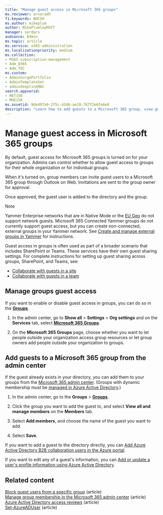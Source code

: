 ```yaml
---
title: "Manage guest access in Microsoft 365 groups"
ms.reviewer: arvaradh
f1.keywords: NOCSH
ms.author: mikeplum
author: MikePlumleyMSFT
manager: serdars
audience: Admin
ms.topic: article
ms.service: o365-administration
ms.localizationpriority: medium
ms.collection: 
- M365-subscription-management 
- Adm_O365
- Adm_TOC
ms.custom: 
- AdminSurgePortfolio
- AdminTemplateSet
- admindeeplinkMAC
search.appverid:
- MET150
- MOE150
ms.assetid: 9de497a9-2f5c-43d6-ae18-767f2e6fe6e0
description: "Learn how to add guests to a Microsoft 365 group, view guest users, and use PowerShell to control guest access."
---
```


# Manage guest access in Microsoft 365 groups

By default, guest access for Microsoft 365 groups is turned on for your organization. Admins can control whether to allow guest access to groups for their whole organization or for individual groups.

When it's turned on, group members can invite guest users to a Microsoft 365 group through Outlook on Web. Invitations are sent to the group owner for approval.

Once approved, the guest user is added to the directory and the group.

> [!Note]
> Yammer Enterprise networks that are in Native Mode or the [EU Geo](/yammer/manage-security-and-compliance/manage-data-compliance) do not support network guests.
> Microsoft 365 Connected Yammer groups do not currently support guest access, but you can create non-connected, external groups in your Yammer network. See [Create and manage external groups in Yammer](/yammer/work-with-external-users/create-and-manage-external-groups) for instructions.

Guest access in groups is often used as part of a broader scenario that includes SharePoint or Teams. These services have their own guest sharing settings. For complete instructions for setting up guest sharing across groups, SharePoint, and Teams, see:

- [Collaborate with guests in a site](../../solutions/collaborate-in-site.md)
- [Collaborate with guests in a team](../../solutions/collaborate-as-team.md)

## Manage groups guest access

If you want to enable or disable guest access in groups, you can do so in the <a href="https://go.microsoft.com/fwlink/p/?linkid=2052855" target="_blank">**Groups**</a>.

1. In the admin center, go to **Show all** \> **Settings** \> **Org settings** and on the **Services** tab, select <a href="https://go.microsoft.com/fwlink/p/?linkid=2052855" target="_blank">**Microsoft 365 Groups**</a>.
  
2. On the **Microsoft 365 Groups** page, choose whether you want to let people outside your organization access group resources or let group owners add people outside your organization to groups.

## Add guests to a Microsoft 365 group from the admin center

If the guest already exists in your directory, you can add them to your groups from the <a href="https://go.microsoft.com/fwlink/p/?linkid=2052855" target="_blank">Microsoft 365 admin center</a>. (Groups with dynamic membership must be [managed in Azure Active Directory](/azure/active-directory/enterprise-users/groups-create-rule).)
  
1. In the admin center, go to the **Groups** > <a href="https://go.microsoft.com/fwlink/p/?linkid=2052855" target="_blank">**Groups**</a>.
  
2. Click the group you want to add the guest to, and select **View all and manage members** on the **Members** tab. 
  
4. Select **Add members**, and choose the name of the guest you want to add.
    
5. Select **Save**.

If you want to add a guest to the directory directly, you can [Add Azure Active Directory B2B collaboration users in the Azure portal](/azure/active-directory/b2b/add-users-administrator).

If you want to edit any of a guest's information, you can [Add or update a user's profile information using Azure Active Directory](/azure/active-directory/fundamentals/active-directory-users-profile-azure-portal).

## Related content

[Block guest users from a specific group](../../solutions/per-group-guest-access.md) (article)\
[Manage group membership in the Microsoft 365 admin center](add-or-remove-members-from-groups.md) (article)\
[Azure Active Directory access reviews](/azure/active-directory/active-directory-azure-ad-controls-perform-access-review) (article)\
[Set-AzureADUser](/powershell/module/azuread/set-azureaduser) (article)
